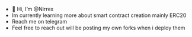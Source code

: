 - 👋 Hi, I’m @Nirrex
- Im currently learning more about smart contract creation mainly ERC20 
- Reach me on telegram 
- Feel free to reach out will be posting my own forks when i deploy them
